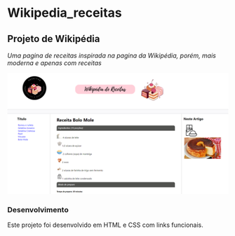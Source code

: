# Wikipedia_receitas

## Projeto de Wikipédia

_Uma pagina de receitas inspirada na pagina da Wikipédia, porém, mais moderna e apenas com receitas_

![Pagina de receitas ](pagindex.png)

### Desenvolvimento
Este projeto foi desenvolvido em HTML e CSS com links funcionais.